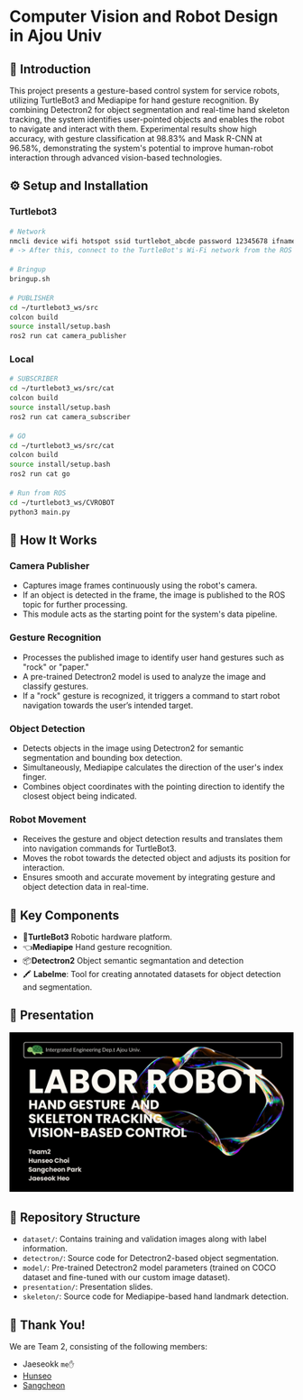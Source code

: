 # Computer Vision and Robot Design in Ajou Univ

## 👋 Introduction

This project presents a gesture-based control system for service robots, utilizing TurtleBot3 and Mediapipe for hand gesture recognition. By combining Detectron2 for object segmentation and real-time hand skeleton tracking, the system identifies user-pointed objects and enables the robot to navigate and interact with them. Experimental results show high accuracy, with gesture classification at 98.83% and Mask R-CNN at 96.58%, demonstrating the system's potential to improve human-robot interaction through advanced vision-based technologies.

## ⚙️ Setup and Installation

### Turtlebot3
```bash
# Network
nmcli device wifi hotspot ssid turtlebot_abcde password 12345678 ifname wlan0
# -> After this, connect to the TurtleBot's Wi-Fi network from the ROS Linux system

# Bringup
bringup.sh

# PUBLISHER
cd ~/turtlebot3_ws/src
colcon build
source install/setup.bash
ros2 run cat camera_publisher
```


### Local 
```bash
# SUBSCRIBER
cd ~/turtlebot3_ws/src/cat
colcon build
source install/setup.bash
ros2 run cat camera_subscriber

# GO
cd ~/turtlebot3_ws/src/cat
colcon build
source install/setup.bash
ros2 run cat go

# Run from ROS
cd ~/turtlebot3_ws/CVROBOT
python3 main.py
```

## 🚀 How It Works

### Camera Publisher
- Captures image frames continuously using the robot's camera.
- If an object is detected in the frame, the image is published to the ROS topic for further processing.
- This module acts as the starting point for the system's data pipeline.

### Gesture Recognition
- Processes the published image to identify user hand gestures such as "rock" or "paper."
- A pre-trained Detectron2 model is used to analyze the image and classify gestures.
- If a "rock" gesture is recognized, it triggers a command to start robot navigation towards the user’s intended target.

### Object Detection
- Detects objects in the image using Detectron2 for semantic segmentation and bounding box detection.
- Simultaneously, Mediapipe calculates the direction of the user's index finger.
- Combines object coordinates with the pointing direction to identify the closest object being indicated.

### Robot Movement
- Receives the gesture and object detection results and translates them into navigation commands for TurtleBot3.
- Moves the robot towards the detected object and adjusts its position for interaction.
- Ensures smooth and accurate movement by integrating gesture and object detection data in real-time.


## 🔑 Key Components
- 🐢**TurtleBot3** Robotic hardware platform.
- 👈**Mediapipe** Hand gesture recognition.
- 📦**Detectron2** Object semantic segmantation and detection
- 🖍️ **Labelme**: Tool for creating annotated datasets for object detection and segmentation.

## 🎤 Presentation 

[![Slide1](./presentation/slides/slide1.JPG)](https://github.com/Imjaeseokk/Ajou_ComputerVisionAndRobotDesign/tree/main/presentation)

## 📁 Repository Structure

- `dataset/`: Contains training and validation images along with label information.
- `detectron/`: Source code for Detectron2-based object segmentation.
- `model/`: Pre-trained Detectron2 model parameters (trained on COCO dataset and fine-tuned with our custom image dataset).
- `presentation/`: Presentation slides.
- `skeleton/`: Source code for Mediapipe-based hand landmark detection.
  
## 👏 Thank You!

We are Team 2, consisting of the following members:
- Jaeseokk `me✋`
- [Hunseo](https://github.com/255is255)
- [Sangcheon](https://github.com/Park-Sangcheon)